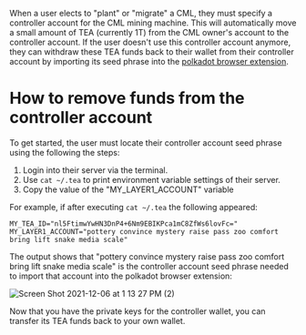 When a user elects to "plant" or "migrate" a CML, they must specify a controller account for the CML mining machine. This will automatically move a small amount of TEA (currently 1T) from the CML owner's account to the controller account. If the user doesn't use this controller account anymore, they can withdraw these TEA funds back to their wallet from their controller account by importing its seed phrase into the [polkadot browser extension](https://polkadot.js.org/extension/). 

# How to remove funds from the controller account
To get started, the user must locate their controller account seed phrase using the following the steps:

1. Login into their server via the terminal.
2. Use `cat ~/.tea` to print environment variable settings of their server.
3. Copy the value of the "MY_LAYER1_ACCOUNT" variable

For example, if after executing `cat ~/.tea` the following appeared:
```
MY_TEA_ID="nl5FtimwYwHN3DnP4+6Nm9EBIKPca1mC8ZfWs6lovFc="
MY_LAYER1_ACCOUNT="pottery convince mystery raise pass zoo comfort bring lift snake media scale"
```
The output shows that "pottery convince mystery raise pass zoo comfort bring lift snake media scale" is the controller account seed phrase needed to import that account into the polkadot browser extension:

![Screen Shot 2021-12-06 at 1 13 27 PM (2)](https://user-images.githubusercontent.com/86096370/144923991-880c764f-fe43-4729-8a43-53daaeace3be.png)

Now that you have the private keys for the controller wallet, you can transfer its TEA funds back to your own wallet.
